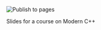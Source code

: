 ![Publish to pages](https://github.com/dvirtz/modern-cpp/workflows/Publish%20to%20pages/badge.svg)

Slides for a course on Modern C++

